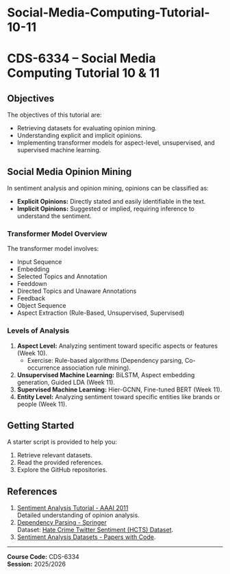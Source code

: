 # Social-Media-Computing-Tutorial-10-11
# CDS-6334 – Social Media Computing Tutorial 10 & 11

## Objectives
The objectives of this tutorial are:
- Retrieving datasets for evaluating opinion mining.
- Understanding explicit and implicit opinions.
- Implementing transformer models for aspect-level, unsupervised, and supervised machine learning.

## Social Media Opinion Mining
In sentiment analysis and opinion mining, opinions can be classified as:
- **Explicit Opinions:** Directly stated and easily identifiable in the text.
- **Implicit Opinions:** Suggested or implied, requiring inference to understand the sentiment.

### Transformer Model Overview
The transformer model involves:
- Input Sequence
- Embedding
- Selected Topics and Annotation
- Feeddown
- Directed Topics and Unaware Annotations
- Feedback
- Object Sequence
- Aspect Extraction (Rule-Based, Unsupervised, Supervised)

### Levels of Analysis
1. **Aspect Level:** Analyzing sentiment toward specific aspects or features (Week 10).  
   - Exercise: Rule-based algorithms (Dependency parsing, Co-occurrence association rule mining).
2. **Unsupervised Machine Learning:** BiLSTM, Aspect embedding generation, Guided LDA (Week 11).
3. **Supervised Machine Learning:** Hier-GCNN, Fine-tuned BERT (Week 11).
4. **Entity Level:** Analyzing sentiment toward specific entities like brands or people (Week 11).

## Getting Started
A starter script is provided to help you:
1. Retrieve relevant datasets.
2. Read the provided references.
3. Explore the GitHub repositories.

## References
1. [Sentiment Analysis Tutorial - AAAI 2011](https://www.cs.uic.edu/~liub/FBS/Sentiment-Analysis-tutorial-AAAI-2011.pdf)  
   Detailed understanding of opinion analysis.
2. [Dependency Parsing - Springer](https://link.springer.com/content/pdf/10.1007/s10489-017-1098-6.pdf)  
   Dataset: [Hate Crime Twitter Sentiment (HCTS) Dataset](https://link.springer.com/article/10.1007/s10489-017-1098-6/tables/1).
3. [Sentiment Analysis Datasets - Papers with Code](https://paperswithcode.com/datasets?task=sentiment-analysis&page=1).

---
**Course Code:** CDS-6334  
**Session:** 2025/2026  
